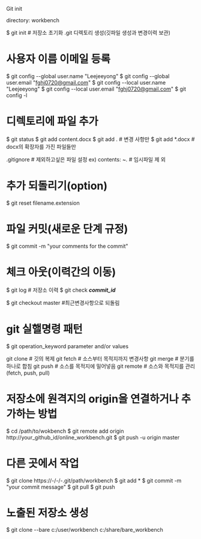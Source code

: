 Git init

directory: workbench

$ git init # 저장소 초기화  .git 디렉토리 생성(깃파일 생성과 변경이력 보관)


# 사용자 이름 이메일 등록

$ git config --global user.name "Leejeeyong"
$ git config --global user.email "fghj0720@gmail.com"
$ git config --local user.name "Leejeeyong"
$ git config --local user.email "fghj0720@gmail.com"
$ git config -l

# 디렉토리에  파일 추가

$ git status
$ git add content.docx
$ git add . # 변경 사항만
$ git add *.docx # docx의 확장자를 가진 파일들만

.gitignore # 제외하고싶은 파일 설정
ex) contents: ~*.* # 임시파일 제 외

# 추가 되돌리기(option)

$ git reset filename.extension

# 파일 커밋(새로운 단계 규정)

$ git commit -m "your comments for the commit"

# 체크 아웃(이력간의 이동)

$ git log # 저장소 이력
$ git check ___commit_id___

$ git checkout master #최근변경사항으로 되돌림

# git 실핼명령 패턴

$ git operation_keyword parameter and/or values

 git clone # 깃의 복제
 git fetch # 소스부터 목적지까지 변경사항
 git merge # 분기를 하나로 합침
 git push # 소스를 목적지에 밀어넣음
 git remote # 소스와 목적지를 관리(fetch, push, pull)

# 저장소에 원격지의 origin을 연결하거나 추가하는 방법

$ cd /path/to/wokbench
$ git remote add origin http://your_github_id/online_workbench.git
$ git push -u origin master

# 다른 곳에서 작업

$ git clone https://-/-/-.git/path/workbench
$ git add *
$ git commit -m "your commit message"
$ git pull
$ git push

# 노출된 저장소 생성

$ git clone --bare c:/user/workbench c:/share/bare_workbench
